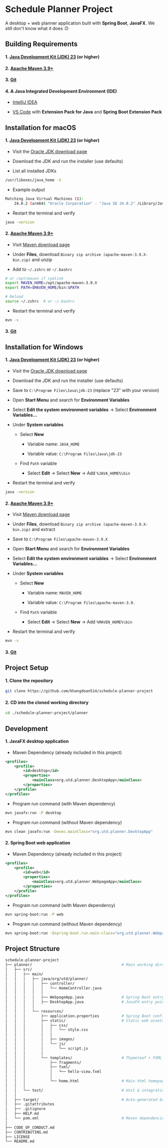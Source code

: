 # **Schedule Planner Project**

A desktop + web planner application built with **Spring Boot**, **JavaFX**. We still don't know what it does :D

## **Building Requirements**

#### 1. [Java Development Kit (JDK) 23](https://www.oracle.com/java/technologies/downloads/) (or higher)

#### 2. [Apache Maven 3.9+](https://maven.apache.org/download.cgi)

#### 3. [Git](https://git-scm.com/downloads)

#### 4. A Java Integrated Development Environment (IDE)
- [IntelliJ IDEA](https://www.jetbrains.com/idea/download/)

- [VS Code](https://code.visualstudio.com/) with **Extension Pack for Java** and **Spring Boot Extension Pack**

## **Installation for macOS**

#### 1. [Java Development Kit (JDK) 23](https://www.oracle.com/java/technologies/downloads/) (or higher)

- Visit the [Oracle JDK download page](https://www.oracle.com/java/technologies/downloads/)

- Download the JDK and run the installer (use defaults)

- List all installed JDKs

```bash
/usr/libexec/java_home -V
```

- Example output

```bash
Matching Java Virtual Machines (1):
    24.0.2 (arm64) "Oracle Corporation" - "Java SE 24.0.2" /Library/Java/JavaVirtualMachines/jdk-24.jdk/Contents/Home
```

- Restart the terminal and verify

```bash
java -version
```

#### 2. [Apache Maven 3.9+](https://maven.apache.org/download.cgi)

- Visit [Maven download page](https://maven.apache.org/download.cgi)

- Under **Files**, download `Binary zip archive (apache-maven-3.9.X-bin.zip)` and unzip

- Add to `~/.zshrc` or `~/.bashrc`

```bash
# or /opt/maven if symlink
export MAVEN_HOME=/opt/apache-maven-3.9.X
export PATH=$MAVEN_HOME/bin:$PATH

# Reload
source ~/.zshrc  # or ~/.bashrc
```

- Restart the terminal and verify

```bash
mvn -v
```

#### 3. [Git](https://git-scm.com/downloads)

## **Installation for Windows**

#### 1. [Java Development Kit (JDK) 23](https://www.oracle.com/java/technologies/downloads/) (or higher)

- Visit the [Oracle JDK download page](https://www.oracle.com/java/technologies/downloads/)

- Download the JDK and run the installer (use defaults)

- Save to `C:\Program Files\Java\jdk-23` (replace "23" with your version)

- Open **Start Menu** and search for **Environment Variables**

- Select **Edit the system environment variables** → Select **Environment Variables...**

- Under **System variables**
  
    - Select **New**
        
        - Variable name: `JAVA_HOME`

        - Variable value: `C:\Program Files\Java\jdk-23`
    
    - Find `Path` variable
    
        - Select **Edit** → Select **New** → Add `%JAVA_HOME%\bin`

- Restart the terminal and verify

```bash
java -version
```

#### 2. [Apache Maven 3.9+](https://maven.apache.org/download.cgi)

- Visit [Maven download page](https://maven.apache.org/download.cgi)

- Under **Files**, download `Binary zip archive (apache-maven-3.9.X-bin.zip)` and extract

- Save to `C:\Program Files\apache-maven-3.9.X`

- Open **Start Menu** and search for **Environment Variables**

- Select **Edit the system environment variables** → Select **Environment Variables...**

- Under **System variables**
  
    - Select **New**
        
        - Variable name: `MAVEN_HOME`

        - Variable value: `C:\Program Files\apache-maven-3.9.`
    
    - Find `Path` variable
    
        - Select **Edit** → Select **New** → Add `%MAVEN_HOME%\bin`

- Restart the terminal and verify

```bash
mvn -v
```

#### 3. [Git](https://git-scm.com/downloads)

## **Project Setup**

#### 1. Clone the repository

```bash
git clone https://github.com/khangdoan514/schedule-planner-project
```

#### 2. CD into the cloned working directory

```bash
cd ./schedule-planner-project/planner
``` 

## **Development**

#### 1. JavaFX desktop application

- Maven Dependency (already included in this project)

```xml
<profiles>
    <profile>
        <id>desktop</id>
        <properties>
            <mainClass>org.utd.planner.DesktopApp</mainClass>
        </properties>
    </profile>
</profiles>
```

- Program run command (with Maven dependency)

```bash
mvn javafx:run -P desktop
```

- Program run command (without Maven dependency)

```bash
mvn clean javafx:run -Dexec.mainClass="org.utd.planner.DesktopApp"
```

#### 2. Spring Boot web application

- Maven Dependency (already included in this project)

```xml
<profiles>
    <profile>
        <id>web</id>
        <properties>
            <mainClass>org.utd.planner.WebpageApp</mainClass>
        </properties>
    </profile>
</profiles>
```
- Program run command (with Maven dependency)

```bash
mvn spring-boot:run -P web
```

- Program run command (without Maven dependency)

```bash
mvn spring-boot:run -Dspring-boot.run.main-class="org.utd.planner.WebpageApp"
```

## **Project Structure**

```bash
schedule-planner-project
├── planner/                                        # Main working directory
│   ├── src/
│   │   ├── main/
│   │   │   ├── java/org/utd/planner/
│   │   │   │   ├── controller/
│   │   │   │   │   └── HomeController.java
│   │   │   │   │
│   │   │   │   ├── WebpageApp.java                 # Spring Boot entry point
│   │   │   │   ├── DesktopApp.java                 # JavaFX entry point
│   │   │   │
│   │   │   └── resources/
│   │   │       ├── application.properties          # Spring Boot configuration
│   │   │       ├── static/                         # Static web assets (JS, CSS, images)
│   │   │       │   ├── css/
│   │   │       │   │   └── style.css
│   │   │       │   │
│   │   │       │   ├── images/
│   │   │       │   └── js/
│   │   │       │       └── script.js
│   │   │       │
│   │   │       └── templates/                      # Thymeleaf + FXML templates
│   │   │           ├── fragments/
│   │   │           ├── fxml/
│   │   │           │   └── hello-view.fxml
│   │   │           │
│   │   │           └── home.html                   # Main html homepage
│   │   │
│   │   └── test/                                   # Unit & integration tests
│   │
│   ├── target/                                     # Auto-generated build output (ignored by Git)
│   ├── .gitattributes
│   ├── .gitignore
│   ├── HELP.md
│   └── pom.xml                                     # Maven dependencies & plugins
│
├── CODE_OF_CONDUCT.md
├── CONTRIBUTING.md
├── LICENSE
└── README.md
```